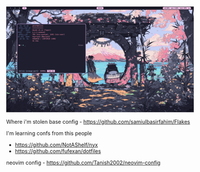 <p align="center">
  <img src="assets/screenshot.png"/>
</p>

Where i'm stolen base config - https://github.com/samiulbasirfahim/Flakes

I'm learning confs from this people

- https://github.com/NotAShelf/nyx
- https://github.com/fufexan/dotfiles

neovim config - https://github.com/Tanish2002/neovim-config
